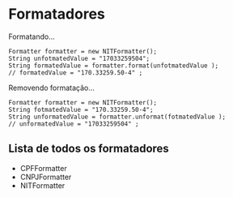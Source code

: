# Formatadores

Formatando...

    Formatter formatter = new NITFormatter();  
    String unfotmatedValue = "17033259504";  
    String formatedValue = formatter.format(unfotmatedValue );  
    // formatedValue = "170.33259.50-4" ;  


Removendo formatação...

    Formatter formatter = new NITFormatter();  
    String fotmatedValue = "170.33259.50-4";  
    String unformatedValue = formatter.unformat(fotmatedValue );  
    // unformatedValue = "17033259504" ;  

## Lista de todos os formatadores
* CPFFormatter
* CNPJFormatter
* NITFormatter